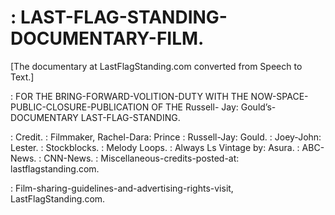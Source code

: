 # : LAST-FLAG-STANDING-DOCUMENTARY-FILM.

[The documentary at LastFlagStanding.com converted from Speech to Text.]

: FOR THE BRING-FORWARD-VOLITION-DUTY WITH THE NOW-SPACE-PUBLIC-CLOSURE-PUBLICATION OF THE Russell-
Jay: Gould’s-DOCUMENTARY LAST-FLAG-STANDING.

: Credit.
: Filmmaker, Rachel-Dara: Prince
: Russell-Jay: Gould.
: Joey-John: Lester.
: Stockblocks.
: Melody Loops.
: Always Ls Vintage by: Asura.
: ABC-News.
: CNN-News.
: Miscellaneous-credits-posted-at: lastflagstanding.com.

: Film-sharing-guidelines-and-advertising-rights-visit, LastFlagStanding.com.
